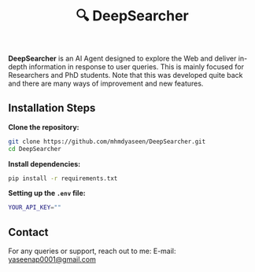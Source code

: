 <div align="center">
  <h1>🔍 DeepSearcher</h1>
</div>

<br>

**DeepSearcher**  is an AI Agent designed to explore the Web and deliver in-depth information in response to user queries. This is mainly focused for Researchers and PhD students. Note that this was developed quite back and there are many ways of improvement and new features. 

## Installation Steps

**Clone the repository:**

```bash
git clone https://github.com/mhmdyaseen/DeepSearcher.git
cd DeepSearcher
```

**Install dependencies:**

```bash
pip install -r requirements.txt
```


**Setting up the `.env` file:**

```bash
YOUR_API_KEY=""
```


## Contact
For any queries or support, reach out to me:
E-mail: <yaseenap0001@gmail.com>
